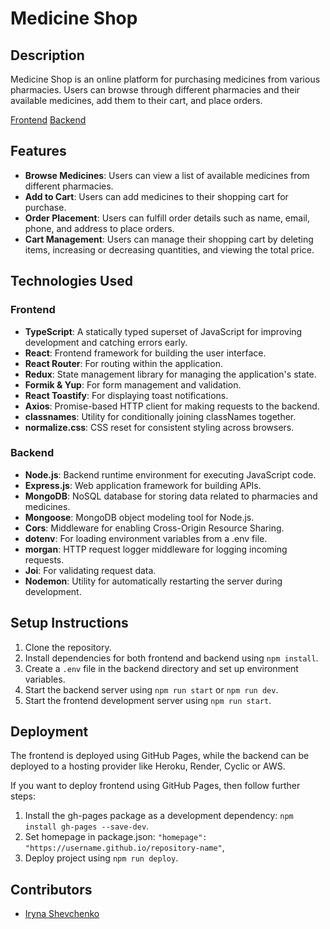 # Medicine Shop

## Description

Medicine Shop is an online platform for purchasing medicines from various pharmacies. Users can browse through different pharmacies and their available medicines, add them to their cart, and place orders.

[Frontend](https://github.com/ByeByeSyrena/Medicine-front-end)
[Backend](https://github.com/ByeByeSyrena/Medicine-backend-2)

## Features

- **Browse Medicines**: Users can view a list of available medicines from different pharmacies.
- **Add to Cart**: Users can add medicines to their shopping cart for purchase.
- **Order Placement**: Users can fulfill order details such as name, email, phone, and address to place orders.
- **Cart Management**: Users can manage their shopping cart by deleting items, increasing or decreasing quantities, and viewing the total price.

## Technologies Used

### Frontend

- **TypeScript**: A statically typed superset of JavaScript for improving development and catching errors early.
- **React**: Frontend framework for building the user interface.
- **React Router**: For routing within the application.
- **Redux**: State management library for managing the application's state.
- **Formik & Yup**: For form management and validation.
- **React Toastify**: For displaying toast notifications.
- **Axios**: Promise-based HTTP client for making requests to the backend.
- **classnames**: Utility for conditionally joining classNames together.
- **normalize.css**: CSS reset for consistent styling across browsers.

### Backend

- **Node.js**: Backend runtime environment for executing JavaScript code.
- **Express.js**: Web application framework for building APIs.
- **MongoDB**: NoSQL database for storing data related to pharmacies and medicines.
- **Mongoose**: MongoDB object modeling tool for Node.js.
- **Cors**: Middleware for enabling Cross-Origin Resource Sharing.
- **dotenv**: For loading environment variables from a .env file.
- **morgan**: HTTP request logger middleware for logging incoming requests.
- **Joi**: For validating request data.
- **Nodemon**: Utility for automatically restarting the server during development.

## Setup Instructions

1. Clone the repository.
2. Install dependencies for both frontend and backend using `npm install`.
3. Create a `.env` file in the backend directory and set up environment variables.
4. Start the backend server using `npm run start` or `npm run dev`.
5. Start the frontend development server using `npm run start`.

## Deployment

The frontend is deployed using GitHub Pages, while the backend can be deployed to a hosting provider like Heroku, Render, Cyclic or AWS.

If you want to deploy frontend using GitHub Pages, then follow further steps:

1. Install the gh-pages package as a development dependency: `npm install gh-pages --save-dev`.
2. Set homepage in package.json: `"homepage": "https://username.github.io/repository-name"`,
3. Deploy project using `npm run deploy`.

## Contributors

- [Iryna Shevchenko](https://github.com/ByeByeSyrena)
